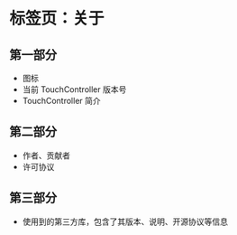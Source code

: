 # 标签页：关于

## 第一部分

- 图标
- 当前 TouchController 版本号
- TouchController 简介

## 第二部分

- 作者、贡献者
- 许可协议

## 第三部分

- 使用到的第三方库，包含了其版本、说明、开源协议等信息
